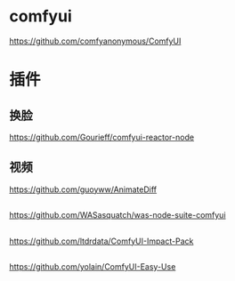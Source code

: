 # comfyui
https://github.com/comfyanonymous/ComfyUI

# 插件
## 换脸
https://github.com/Gourieff/comfyui-reactor-node

## 视频
https://github.com/guoyww/AnimateDiff

##
https://github.com/WASasquatch/was-node-suite-comfyui

##
https://github.com/ltdrdata/ComfyUI-Impact-Pack

##
https://github.com/yolain/ComfyUI-Easy-Use
